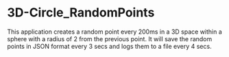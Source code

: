 # 3D-Circle_RandomPoints

This application creates a random point every 200ms in a 3D space within a sphere with a radius of 2 from the previous point. It will save the random points in JSON format every 3 secs and logs them to a file every 4 secs.
